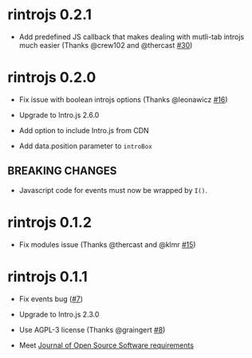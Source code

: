 # rintrojs 0.2.1

* Add predefined JS callback that makes dealing with mutli-tab introjs much easier (Thanks @crew102 and @thercast [#30](https://github.com/carlganz/rintrojs/pull/30))

# rintrojs 0.2.0

* Fix issue with boolean introjs options (Thanks @leonawicz [#16](https://github.com/carlganz/rintrojs/issues/16))

* Upgrade to Intro.js 2.6.0

* Add option to include Intro.js from CDN

* Add data.position parameter to `introBox`

## BREAKING CHANGES

* Javascript code for events must now be wrapped by `I()`.

# rintrojs 0.1.2

* Fix modules issue (Thanks @thercast and @klmr [#15](https://github.com/carlganz/rintrojs/issues/15))

# rintrojs 0.1.1

* Fix events bug ([#7](https://github.com/carlganz/rintrojs/issues/7))

* Upgrade to Intro.js 2.3.0

* Use AGPL-3 license (Thanks @graingert [#8](https://github.com/carlganz/rintrojs/issues/8))

* Meet [Journal of Open Source Software requirements](http://joss.theoj.org/papers/10.21105/joss.00063)